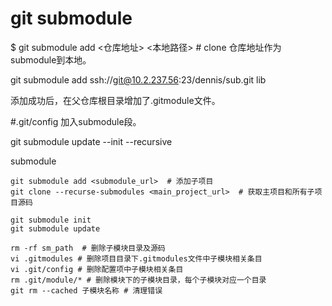 # git submodule

$ git submodule add <仓库地址> <本地路径> # clone 仓库地址作为submodule到本地。

 git submodule add ssh://git@10.2.237.56:23/dennis/sub.git lib

添加成功后，在父仓库根目录增加了.gitmodule文件。

 #.git/config 加入submodule段。


 git submodule update --init --recursive


 submodule
```
git submodule add <submodule_url>  # 添加子项目
git clone --recurse-submodules <main_project_url>  # 获取主项目和所有子项目源码

git submodule init
git submodule update

rm -rf sm_path  # 删除子模块目录及源码
vi .gitmodules # 删除项目目录下.gitmodules文件中子模块相关条目
vi .git/config # 删除配置项中子模块相关条目
rm .git/module/* # 删除模块下的子模块目录，每个子模块对应一个目录
git rm --cached 子模块名称 # 清理错误
```